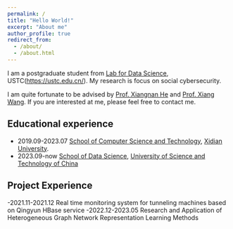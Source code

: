 ```yaml
---
permalink: /
title: "Hello World!"
excerpt: "About me"
author_profile: true
redirect_from: 
  - /about/
  - /about.html
---
```


I am a postgraduate student from [Lab for Data Science](http://data-science.ustc.edu.cn/main.htm), USTC(https://ustc.edu.cn/). My research is focus on social cybersecurity.
 
I am quite fortunate to be advised by [Prof. Xiangnan He](https://hexiangnan.github.io/) and [Prof. Xiang Wang](https://xiangwang1223.github.io/). If you are interested at me, please feel free to contact me.

## Educational experience
- 2019.09-2023.07 [School of Computer Science and Technology](https://cs.xidian.edu.cn/), [Xidian University](https://www.xidian.edu.cn/).
- 2023.09-now     [School of Data Science](http://sds.ustc.edu.cn/main.htm), [University of Science and Technology of China](https://ustc.edu.cn/)

## Project Experience
-2021.11-2021.12  Real time monitoring system for tunneling machines based on Qingyun HBase service
-2022.12-2023.05  Research and Application of Heterogeneous Graph Network Representation Learning Methods

